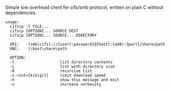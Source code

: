 Simple low overhead client for cifs/smb protocol,
written on plain C without dependencies.

```
usage: 
  cifscp -l FILE...
  cifscp [OPTION]... SOURCE DEST
  cifscp [OPTION]... SOURCE... DIRECTORY
  
  URI:    (smb|cifs)://[user[:password]@]host[:[addr:]port]/share/path
  UNC:    \\host\share\path
  
  OPTION:
  -l                    list directory contents
  -L                    list with directory size
  -R                    recurcive list
  -s <int>[k|m|g|t]     limit download speed
  -h                    show this message and exit
  -v                    increase verbosity
```